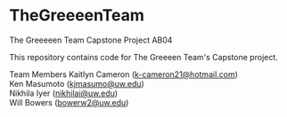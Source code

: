 # TheGreeeenTeam
The Greeeeen Team Capstone Project AB04

This repository contains code for The Greeeen Team's Capstone project.


Team Members
Kaitlyn Cameron (k-cameron21@hotmail.com)  
Ken Masumoto (kjmasumo@uw.edu)  
Nikhila Iyer (nikhilai@uw.edu)   
Will Bowers (bowerw2@uw.edu)  

